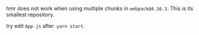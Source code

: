 hmr does not work when using multiple chunks in `webpack@4.16.3`.
This is its smallest repository.

try edit `App.js` after` yarn start`.
